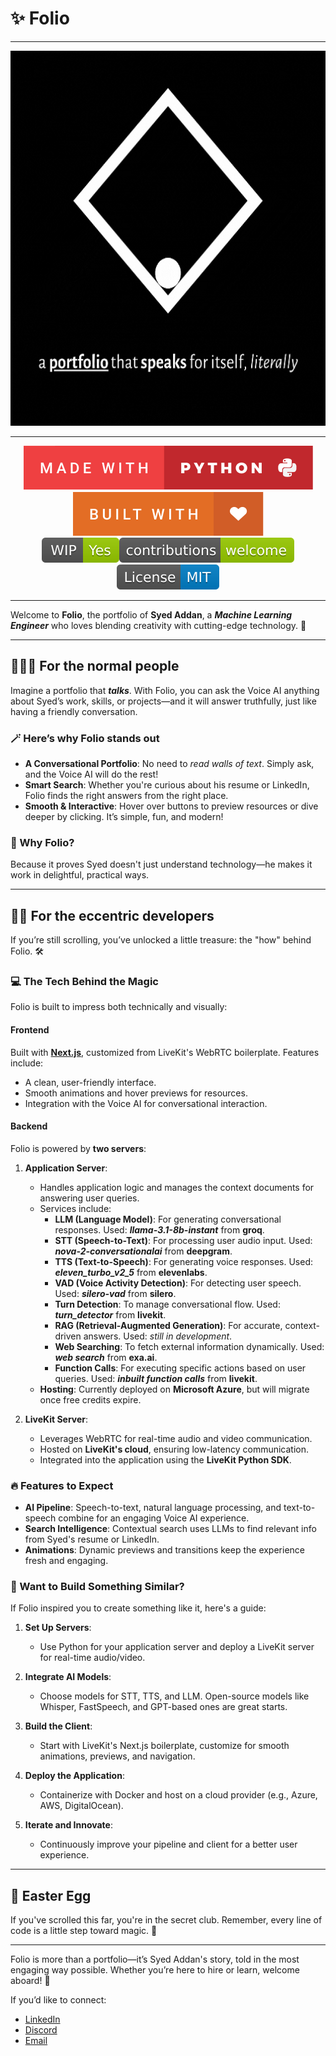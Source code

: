 # ✨ Folio

---

<div align="center">
	<img src="/assets/folio.gif" height="600">
</div>

---

<div align="center">
   <img src="/assets/made-with-python.svg">
   <img src="/assets/built-with-love.svg">
   <br>
   <img src="/assets/WIP.svg"><img src="/assets/contribute.svg"><img src="/assets/license.svg">
</div>

---

Welcome to **Folio**,
the portfolio of **Syed Addan**, a ***Machine Learning Engineer*** who loves blending creativity with cutting-edge technology. 🚀

---

## 🧑‍🤝‍🧑 For the normal people

Imagine a portfolio that ***talks***. With Folio, you can ask the Voice AI anything about Syed’s work, skills, or projects—and it will answer truthfully, just like having a friendly conversation.

### 🪄 Here’s why Folio stands out

- **A Conversational Portfolio**: No need to *read walls of text*. Simply ask, and the Voice AI will do the rest!
- **Smart Search**: Whether you're curious about his resume or LinkedIn, Folio finds the right answers from the right place.
- **Smooth & Interactive**: Hover over buttons to preview resources or dive deeper by clicking. It’s simple, fun, and modern!

### 🌟 Why Folio?

Because it proves Syed doesn't just understand technology—he makes it work in delightful, practical ways.

---

## 🧑‍💻 For the eccentric developers

If you’re still scrolling, you’ve unlocked a little treasure: the "how" behind Folio. 🛠️

### 💻 The Tech Behind the Magic

Folio is built to impress both technically and visually:

#### **Frontend**

Built with [**Next.js**](https://nextjs.org/), customized from LiveKit's WebRTC boilerplate. Features include:

- A clean, user-friendly interface.
- Smooth animations and hover previews for resources.
- Integration with the Voice AI for conversational interaction.

#### **Backend**

Folio is powered by **two servers**:

1. **Application Server**:
   - Handles application logic and manages the context documents for answering user queries.
   - Services include:
     - **LLM (Language Model)**: For generating conversational responses. Used: ***llama-3.1-8b-instant*** from **groq**.
     - **STT (Speech-to-Text)**: For processing user audio input. Used: ***nova-2-conversationalai*** from **deepgram**.
     - **TTS (Text-to-Speech)**: For generating voice responses. Used: ***eleven_turbo_v2_5*** from **elevenlabs**.
     - **VAD (Voice Activity Detection)**: For detecting user speech. Used: ***silero-vad*** from **silero**.
     - **Turn Detection**: To manage conversational flow. Used: ***turn_detector*** from **livekit**.
     - **RAG (Retrieval-Augmented Generation)**: For accurate, context-driven answers. Used: *still in development*.
     - **Web Searching**: To fetch external information dynamically. Used: ***web search*** from **exa.ai**.
     - **Function Calls**: For executing specific actions based on user queries. Used: ***inbuilt function calls*** from **livekit**.
   - **Hosting**: Currently deployed on **Microsoft Azure**, but will migrate once free credits expire.

2. **LiveKit Server**:
   - Leverages WebRTC for real-time audio and video communication.
   - Hosted on **LiveKit's cloud**, ensuring low-latency communication.
   - Integrated into the application using the **LiveKit Python SDK**.

### 🔥 Features to Expect

- **AI Pipeline**: Speech-to-text, natural language processing, and text-to-speech combine for an engaging Voice AI experience.
- **Search Intelligence**: Contextual search uses LLMs to find relevant info from Syed's resume or LinkedIn.
- **Animations**: Dynamic previews and transitions keep the experience fresh and engaging.

### 🚀 Want to Build Something Similar?

If Folio inspired you to create something like it, here's a guide:

1. **Set Up Servers**:
   - Use Python for your application server and deploy a LiveKit server for real-time audio/video.

2. **Integrate AI Models**:
   - Choose models for STT, TTS, and LLM. Open-source models like Whisper, FastSpeech, and GPT-based ones are great starts.

3. **Build the Client**:
   - Start with LiveKit's Next.js boilerplate, customize for smooth animations, previews, and navigation.

4. **Deploy the Application**:
   - Containerize with Docker and host on a cloud provider (e.g., Azure, AWS, DigitalOcean).

5. **Iterate and Innovate**:
   - Continuously improve your pipeline and client for a better user experience.

---

## 🥚 Easter Egg

If you've scrolled this far, you're in the secret club. Remember, every line of code is a little step toward magic. 🚀

---

Folio is more than a portfolio—it’s Syed Addan's story, told in the most engaging way possible.
Whether you’re here to hire or learn, welcome aboard! 🌟

If you’d like to connect:

- [LinkedIn](https://linkedin.com/in/syedaddan)
- [Discord](https://discordapp.com/users/557548825154420737)
- [Email](mailto:syedaddan@gmail.com)
